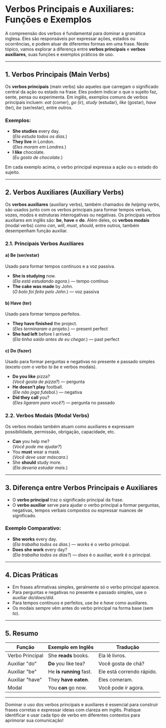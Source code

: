 
# Verbos Principais e Auxiliares: Funções e Exemplos

A compreensão dos verbos é fundamental para dominar a gramática inglesa. Eles são responsáveis por expressar ações, estados ou ocorrências, e podem atuar de diferentes formas em uma frase. Neste tópico, vamos explorar a diferença entre **verbos principais** e **verbos auxiliares**, suas funções e exemplos práticos de uso.

---

## 1. Verbos Principais (Main Verbs)

Os **verbos principais** (main verbs) são aqueles que carregam o significado central da ação ou estado na frase. Eles podem indicar o que o sujeito faz, sente, pensa ou experimenta. Em inglês, exemplos comuns de verbos principais incluem: *eat* (comer), *go* (ir), *study* (estudar), *like* (gostar), *have* (ter), *be* (ser/estar), entre outros.

### Exemplos:
- **She studies** every day.  
  (*Ela estuda todos os dias.*)
- **They live** in London.  
  (*Eles moram em Londres.*)
- **I like** chocolate.  
  (*Eu gosto de chocolate.*)

Em cada exemplo acima, o verbo principal expressa a ação ou o estado do sujeito.

---

## 2. Verbos Auxiliares (Auxiliary Verbs)

Os **verbos auxiliares** (auxiliary verbs), também chamados de *helping verbs*, são usados junto com os verbos principais para formar tempos verbais, vozes, modos e estruturas interrogativas ou negativas. Os principais verbos auxiliares em inglês são: **be**, **have** e **do**. Além deles, os **verbos modais** (modal verbs) como *can*, *will*, *must*, *should*, entre outros, também desempenham função auxiliar.

### 2.1. Principais Verbos Auxiliares

#### a) **Be** (ser/estar)
Usado para formar tempos contínuos e a voz passiva.

- **She is studying** now.  
  (*Ela está estudando agora.*) — tempo contínuo
- **The cake was made** by John.  
  (*O bolo foi feito pelo John.*) — voz passiva

#### b) **Have** (ter)
Usado para formar tempos perfeitos.

- **They have finished** the project.  
  (*Eles terminaram o projeto.*) — present perfect
- **She had left** before I arrived.  
  (*Ela tinha saído antes de eu chegar.*) — past perfect

#### c) **Do** (fazer)
Usado para formar perguntas e negativas no presente e passado simples (exceto com o verbo *to be* e verbos modais).

- **Do you like** pizza?  
  (*Você gosta de pizza?*) — pergunta
- **He doesn’t play** football.  
  (*Ele não joga futebol.*) — negativa
- **Did they call** you?  
  (*Eles ligaram para você?*) — pergunta no passado

### 2.2. Verbos Modais (Modal Verbs)

Os verbos modais também atuam como auxiliares e expressam possibilidade, permissão, obrigação, capacidade, etc.

- **Can** you help me?  
  (*Você pode me ajudar?*)
- You **must** wear a mask.  
  (*Você deve usar máscara.*)
- She **should** study more.  
  (*Ela deveria estudar mais.*)

---

## 3. Diferença entre Verbos Principais e Auxiliares

- O **verbo principal** traz o significado principal da frase.
- O **verbo auxiliar** serve para ajudar o verbo principal a formar perguntas, negativas, tempos verbais compostos ou expressar nuances de significado.

### Exemplo Comparativo:

- **She works** every day.  
  (*Ela trabalha todos os dias.*) — *works* é o verbo principal.
- **Does she work** every day?  
  (*Ela trabalha todos os dias?*) — *does* é o auxiliar, *work* é o principal.

---

## 4. Dicas Práticas

- Em frases afirmativas simples, geralmente só o verbo principal aparece.
- Para perguntas e negativas no presente e passado simples, use o auxiliar *do/does/did*.
- Para tempos contínuos e perfeitos, use *be* e *have* como auxiliares.
- Os modais sempre vêm antes do verbo principal na forma base (sem *to*).

---

## 5. Resumo

| Função                | Exemplo em Inglês         | Tradução                |
|-----------------------|--------------------------|-------------------------|
| Verbo Principal       | She **reads** books.     | Ela lê livros.          |
| Auxiliar "do"         | **Do** you like tea?     | Você gosta de chá?      |
| Auxiliar "be"         | He **is running** fast.  | Ele está correndo rápido.|
| Auxiliar "have"       | They **have eaten**.     | Eles comeram.           |
| Modal                 | You **can** go now.      | Você pode ir agora.     |

---

Dominar o uso dos verbos principais e auxiliares é essencial para construir frases corretas e expressar ideias com clareza em inglês. Pratique identificar e usar cada tipo de verbo em diferentes contextos para aprimorar sua comunicação!
```
